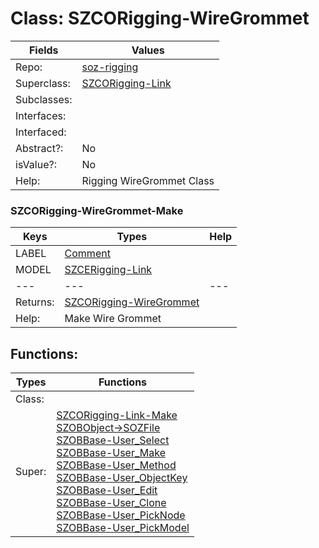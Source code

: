 
# Class:	SZCORigging-WireGrommet

| Fields | Values |
| --------- | --------- |
| Repo: | [soz-rigging](/repos/soz-rigging.html) |
| Superclass: | [SZCORigging-Link](SZCORigging-Link.html) |
| Subclasses: |  |
| Interfaces: |  |
| Interfaced: |  |
| Abstract?: | No |
| isValue?: | No |
| Help: | Rigging WireGrommet Class |

### SZCORigging-WireGrommet-Make

| Keys | Types | Help |
| --------- | --------- | --------- |
| LABEL | [Comment](Comment.html) |  |
| MODEL | [SZCERigging-Link](SZCERigging-Link.html) |  |
| --- | --- | --- |
| Returns: | [SZCORigging-WireGrommet](SZCORigging-WireGrommet.html) |
| Help: | Make Wire Grommet |


## Functions:

| Types | Functions |
| --------- | --------- |
| Class: |  |
| Super: | [SZCORigging-Link-Make](SZCORigging-Link.html) <br> [SZOBObject->SOZFile](SZOBObject.html) <br> [SZOBBase-User_Select](SZOBBase.html) <br> [SZOBBase-User_Make](SZOBBase.html) <br> [SZOBBase-User_Method](SZOBBase.html) <br> [SZOBBase-User_ObjectKey](SZOBBase.html) <br> [SZOBBase-User_Edit](SZOBBase.html) <br> [SZOBBase-User_Clone](SZOBBase.html) <br> [SZOBBase-User_PickNode](SZOBBase.html) <br> [SZOBBase-User_PickModel](SZOBBase.html) |


